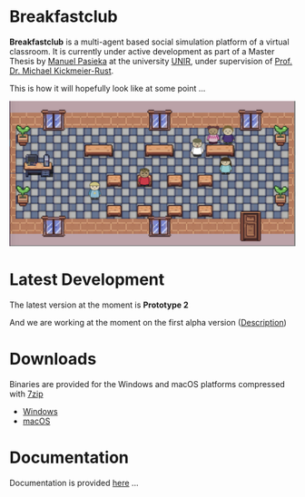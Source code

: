 # Breakfastclub

**Breakfastclub** is a multi-agent based social simulation platform of a virtual classroom.
It is currently under active development as part of a Master Thesis by [Manuel Pasieka](http://github.com/mapa17) at
the university [UNIR](http://unir.net), under supervision of [Prof. Dr. Michael Kickmeier-Rust](https://www.phsg.ch/de/team/prof-dr-michael-kickmeier-rust).


This is how it will hopefully look like at some point ...

![Visual design](docs/images/design.png)

# Latest Development

The latest version at the moment is **Prototype 2**

And we are working at the moment on the first alpha version ([Description](https://github.com/mapa17/breakfastclub/projects/2))

# Downloads

Binaries are provided for the Windows and macOS platforms compressed with [7zip](https://www.7-zip.org/)

* [Windows](binaries/windows)
* [macOS](binaries/macos)

# Documentation

Documentation is provided [here](docs) ...
